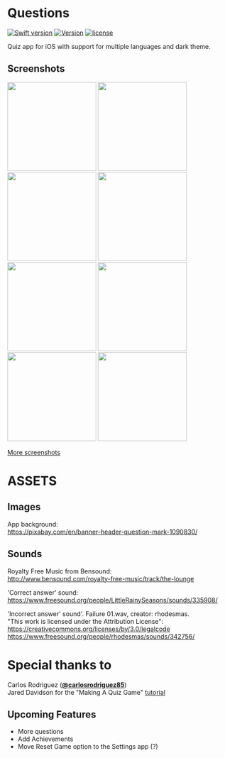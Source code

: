 # Questions
[![Swift version](https://img.shields.io/badge/Swift-3-orange.svg)](https://swift.org/download)
[![Version](https://img.shields.io/badge/version-v2.6--beta-green.svg)](https://github.com/illescasDaniel/Questions/releases)
[![license](https://img.shields.io/github/license/mashape/apistatus.svg?maxAge=2592000)](https://github.com/illescasDaniel/Questions/blob/master/LICENCE)  

Quiz app for iOS with support for multiple languages and dark theme. 

Screenshots
-------
<img src="http://i.imgur.com/GH1WTMW.png" width="200"> <img src="http://i.imgur.com/J77yGyV.png" width="200"> <img src="http://i.imgur.com/2ziPaVx.png" width="200"> <img src="http://i.imgur.com/32f7ndK.png" width="200">  
<img src="http://i.imgur.com/LrK0uV6.png" width="200"> <img src="http://i.imgur.com/sCkSuMr.png" width="200"> <img src="http://i.imgur.com/ezw3Rkj.png" width="200"> <img src="http://i.imgur.com/MC19b6W.png" width="200"> 



[More screenshots](http://imgur.com/a/zgRKd)

# ASSETS #

Images
-------
App background:  
https://pixabay.com/en/banner-header-question-mark-1090830/

Sounds
-------
Royalty Free Music from Bensound:  
http://www.bensound.com/royalty-free-music/track/the-lounge

'Correct answer' sound:  
https://www.freesound.org/people/LittleRainySeasons/sounds/335908/

'Incorrect answer' sound'. Failure 01.wav, creator: rhodesmas.   
"This work is licensed under the Attribution License":  
https://creativecommons.org/licenses/by/3.0/legalcode  
https://www.freesound.org/people/rhodesmas/sounds/342756/

# Special thanks to #

Carlos Rodriguez ([**@carlosrodriguez85**](https://github.com/carlosrodriguez85))  
Jared Davidson for the "Making A Quiz Game" [tutorial](https://www.youtube.com/watch?v=dyxqsfrCaeM)  

Upcoming Features
-----------------

- More questions 
- Add Achievements
- Move Reset Game option to the Settings app (?)
